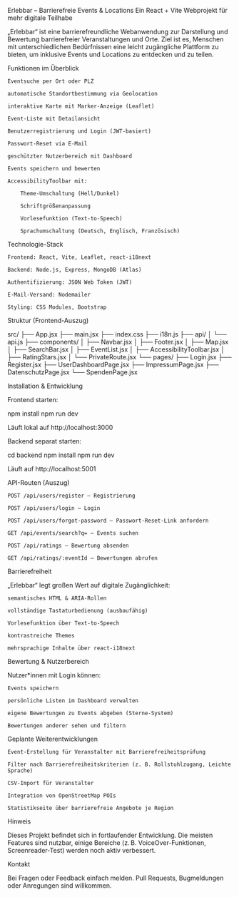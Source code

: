 Erlebbar – Barrierefreie Events & Locations
Ein React + Vite Webprojekt für mehr digitale Teilhabe

„Erlebbar“ ist eine barrierefreundliche Webanwendung zur Darstellung und Bewertung barrierefreier Veranstaltungen und Orte. Ziel ist es, Menschen mit unterschiedlichen Bedürfnissen eine leicht zugängliche Plattform zu bieten, um inklusive Events und Locations zu entdecken und zu teilen.

Funktionen im Überblick

    Eventsuche per Ort oder PLZ

    automatische Standortbestimmung via Geolocation

    interaktive Karte mit Marker-Anzeige (Leaflet)

    Event-Liste mit Detailansicht

    Benutzerregistrierung und Login (JWT-basiert)

    Passwort-Reset via E-Mail

    geschützter Nutzerbereich mit Dashboard

    Events speichern und bewerten

    AccessibilityToolbar mit:

        Theme-Umschaltung (Hell/Dunkel)

        Schriftgrößenanpassung

        Vorlesefunktion (Text-to-Speech)

        Sprachumschaltung (Deutsch, Englisch, Französisch)

Technologie-Stack

    Frontend: React, Vite, Leaflet, react-i18next

    Backend: Node.js, Express, MongoDB (Atlas)

    Authentifizierung: JSON Web Token (JWT)

    E-Mail-Versand: Nodemailer

    Styling: CSS Modules, Bootstrap

Struktur (Frontend-Auszug)

src/
├── App.jsx
├── main.jsx
├── index.css
├── i18n.js
├── api/
│   └── api.js
├── components/
│   ├── Navbar.jsx
│   ├── Footer.jsx
│   ├── Map.jsx
│   ├── SearchBar.jsx
│   ├── EventList.jsx
│   ├── AccessibilityToolbar.jsx
│   ├── RatingStars.jsx
│   └── PrivateRoute.jsx
└── pages/
    ├── Login.jsx
    ├── Register.jsx
    ├── UserDashboardPage.jsx
    ├── ImpressumPage.jsx
    ├── DatenschutzPage.jsx
    └── SpendenPage.jsx

Installation & Entwicklung

Frontend starten:

npm install
npm run dev

Läuft lokal auf http://localhost:3000

Backend separat starten:

cd backend
npm install
npm run dev

Läuft auf http://localhost:5001

API-Routen (Auszug)

    POST /api/users/register – Registrierung

    POST /api/users/login – Login

    POST /api/users/forgot-password – Passwort-Reset-Link anfordern

    GET /api/events/search?q= – Events suchen

    POST /api/ratings – Bewertung absenden

    GET /api/ratings/:eventId – Bewertungen abrufen

Barrierefreiheit

„Erlebbar“ legt großen Wert auf digitale Zugänglichkeit:

    semantisches HTML & ARIA-Rollen

    vollständige Tastaturbedienung (ausbaufähig)

    Vorlesefunktion über Text-to-Speech

    kontrastreiche Themes

    mehrsprachige Inhalte über react-i18next

Bewertung & Nutzerbereich

Nutzer*innen mit Login können:

    Events speichern

    persönliche Listen im Dashboard verwalten

    eigene Bewertungen zu Events abgeben (Sterne-System)

    Bewertungen anderer sehen und filtern

Geplante Weiterentwicklungen

    Event-Erstellung für Veranstalter mit Barrierefreiheitsprüfung

    Filter nach Barrierefreiheitskriterien (z. B. Rollstuhlzugang, Leichte Sprache)

    CSV-Import für Veranstalter

    Integration von OpenStreetMap POIs

    Statistikseite über barrierefreie Angebote je Region

Hinweis

Dieses Projekt befindet sich in fortlaufender Entwicklung. Die meisten Features sind nutzbar, einige Bereiche (z. B. VoiceOver-Funktionen, Screenreader-Test) werden noch aktiv verbessert.

Kontakt

Bei Fragen oder Feedback einfach melden. Pull Requests, Bugmeldungen oder Anregungen sind willkommen.
